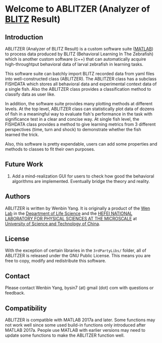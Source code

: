 Welcome to ABLITZER (Analyzer of [BLITZ][1] Result)
======================
Introduction
------------
ABLITZER (Analyzer of BLITZ Result) is a custom software suite ([MATLAB][2]) to process data produced by BLITZ (Behavioral Learning In The Zebrafish) which is another custom software (c++) that can automatically acquire high-throughtput behavioral data of larval zebrafish in learning tasks.

This software suite can batchly import BLITZ recorded data from yaml files into well-constructed class (ABLITZER). The ABLITZER class has a subclass FISHDATA which stores all behavioral data and experimental context data of a single fish. Also the ABLITZER class provides a classification method to classify data as user like. 

In addition, the software suite provides many plotting methods at different levels. At the top level, ABLITZER class can statistically plot data of dozens of fish in a meaningful way to evaluate fish's performance in the task with significance test in a clear and concise way. At single fish level, the FISHDATA class provides a method to give learning metrics from 3 different perspectives (time, turn and shock) to demonstrate whether the fish learned the trick.

Also, this software is pretty expendable, users can add some properties and methods to classes to fit their own purposes. 

[1]:https://github.com/Wenlab/BLITZ
[2]:https://www.mathworks.com/products/matlab.html

Future Work
-------
1. Add a mind-realization GUI for users to check how good the behavioral algorithms are implemented. Eventually bridge the theory and reality.


Authors
-------

ABLITZER is written by Wenbin Yang. It is originally a  product of the [Wen Lab][3] in the [Department of Life Science](http://biox.ustc.edu.cn/) and the [HEFEI NATIONAL LABORATORY FOR PHYSICAL SCIENCES AT THE MICROSCALE](http://en.hfnl.ustc.edu.cn/) at [University of Science and Technology of China](http://en.ustc.edu.cn/). 

  [3]:http://www.wenlab.org/
  
  
License
-------
With the exception of certain libraries in the `3rdPartyLibs/` folder, all of ABLITZER is released under the GNU Public License. This means you are free to copy, modify and redistribute this software. 

Contact
-------
Please contact Wenbin Yang, bysin7 (at) gmail (dot) com with questions or feedback.


Compatibility
--------------
ABLITZER is compatible with MATLAB 2017a and later.
Some functions may not work well since some used build-in functions only introduced after MATLAB 2017a.
People use MATLAB with earlier versions may need to update some functions to make the ABLITZER function well.
